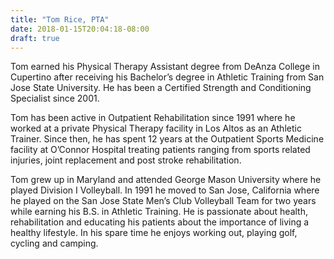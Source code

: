```yaml
---
title: "Tom Rice, PTA"
date: 2018-01-15T20:04:18-08:00
draft: true
---
```

Tom earned his Physical Therapy Assistant degree from DeAnza College in Cupertino after receiving his Bachelor’s degree in Athletic Training from San Jose State University.  He has been a Certified Strength and Conditioning Specialist since 2001.

Tom has been active in Outpatient Rehabilitation since 1991 where he worked at a private Physical Therapy facility in Los Altos as an Athletic Trainer.  Since then, he has spent 12 years at the Outpatient Sports Medicine facility at O’Connor Hospital treating patients  ranging from sports related injuries, joint replacement and post stroke rehabilitation.

Tom grew up in Maryland and attended George Mason University where he played Division I Volleyball.  In 1991 he moved to San Jose, California where he played on the San Jose State Men’s Club Volleyball Team for two years while earning his B.S. in Athletic Training.  He is passionate about health, rehabilitation and educating his patients about the importance of living a healthy lifestyle.  In his spare time he enjoys working out, playing golf, cycling and camping.
